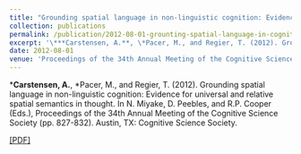 ```yaml
---
title: "Grounding spatial language in non-linguistic cognition: Evidence for universal and relative spatial semantics in thought"
collection: publications
permalink: /publication/2012-08-01-grounting-spatial-language-in-cognition
excerpt: '\***Carstensen, A.**, \*Pacer, M., and Regier, T. (2012). Grounding spatial language in non-linguistic cognition: Evidence for universal and relative spatial semantics in thought. In N. Miyake, D. Peebles, and R.P. Cooper (Eds.), Proceedings of the 34th Annual Meeting of the Cognitive Science Society (pp. 827-832). Austin, TX: Cognitive Science Society. \*equal contribution [[PDF]](http://abcarstensen.github.io/files/CarstensenPacerRegier2012_Grounding-spatial-language-in-non-linguistic-cognition.pdf)'
date: 2012-08-01
venue: 'Proceedings of the 34th Annual Meeting of the Cognitive Science Society'
---
```

\***Carstensen, A.**, \*Pacer, M., and Regier, T. (2012). Grounding spatial language in non-linguistic cognition: Evidence for universal and relative spatial semantics in thought. In N. Miyake, D. Peebles, and R.P. Cooper (Eds.), Proceedings of the 34th Annual Meeting of the Cognitive Science Society (pp. 827-832). Austin, TX: Cognitive Science Society.

[[PDF]](http://abcarstensen.github.io/files/CarstensenPacerRegier2012_Grounding-spatial-language-in-non-linguistic-cognition.pdf)
